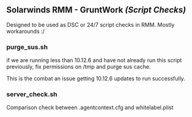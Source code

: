 ## Solarwinds RMM - GruntWork _(Script Checks)_

Designed to be used as DSC or 24/7 script checks in RMM.  Mostly workarounds :/

### purge_sus.sh

if we are running less than 10.12.6 and have not already run this script previously, fix permissions on /tmp and purge sus cache.

This is the combat an issue getting 10.12.6 updates to run successfully.

### server_check.sh

Comparison check between .agentcontext.cfg and whitelabel.plist